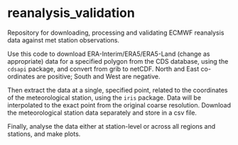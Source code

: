 # reanalysis_validation
Repository for downloading, processing and validating ECMWF reanalysis data against met station observations.

Use this code to download ERA-Interim/ERA5/ERA5-Land (change as appropriate) data for a specified polygon from the CDS database, using the `cdsapi` package, and convert from grib to netCDF. North and East co-ordinates are positive; South and West are negative.

Then extract the data at a single, specified point, related to the coordinates of the meteorological station, using the `iris` package. Data will be interpolated to the exact point from the original coarse resolution. Download the meteorological station data separately and store in a csv file.

Finally, analyse the data either at station-level or across all regions and stations, and make plots.
